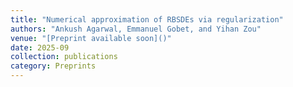 ```yaml
---
title: "Numerical approximation of RBSDEs via regularization"
authors: "Ankush Agarwal, Emmanuel Gobet, and Yihan Zou"
venue: "[Preprint available soon]()"
date: 2025-09
collection: publications
category: Preprints
---
```

